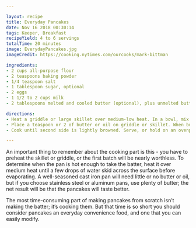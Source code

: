 ```yaml
---

layout: recipe
title: Everyday Pancakes
date: Nov 16 2018 00:30:14
tags: Keeper, Breakfast
recipeYield: 4 to 6 servings
totalTime: 20 minutes
image: EverydayPancakes.jpg
imageCredit: https://cooking.nytimes.com/ourcooks/mark-bittman

ingredients:
- 2 cups all-purpose flour
- 2 teaspoons baking powder
- 1/4 teaspoon salt
- 1 tablespoon sugar, optional
- 2 eggs
- 1 1/2 to 2 cups milk
- 2 tablespoons melted and cooled butter (optional), plus unmelted butter for cooking, or use neutral oil

directions:
- Heat a griddle or large skillet over medium-low heat. In a bowl, mix together dry ingredients. Beat eggs into 1 1/2 cups milk, then stir in 2 tablespoons melted cooled butter, if using it. Gently stir this mixture into dry ingredients, mixing only enough to moisten flour; don't worry about a few lumps. If batter seems thick, add a little more milk.
- Place a teaspoon or 2 of butter or oil on griddle or skillet. When butter foam subsides or oil shimmers, ladle batter onto griddle or skillet, making pancakes of any size you like. Adjust heat as necessary; usually, first batch will require higher heat than subsequent batches. Flip pancakes after bubbles rise to surface and bottoms brown, after 2 to 4 minutes.
- Cook until second side is lightly browned. Serve, or hold on an ovenproof plate in a 200-degree oven for up to 15 minutes.

---
```


An important thing to remember about the cooking part is this - you have to preheat the skillet or griddle, or the first batch will be nearly worthless. To determine when the pan is hot enough to take the batter, heat it over medium heat until a few drops of water skid across the surface before evaporating. A well-seasoned cast iron pan will need little or no butter or oil, but if you choose stainless steel or aluminum pans, use plenty of butter; the net result will be that the pancakes will taste better.

The most time-consuming part of making pancakes from scratch isn’t making the batter; it’s cooking them. But that time is so short you should consider pancakes an everyday convenience food, and one that you can easily modify.
